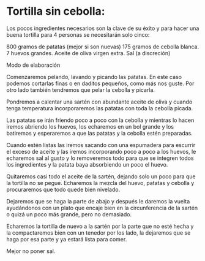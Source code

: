 Tortilla sin cebolla:
=====================


Los pocos ingredientes necesarios son la clave de su éxito y para hacer una buena tortilla para 4 personas se necesitarán solo cinco:

800 gramos de patatas (mejor si son nuevas)
175 gramos de cebolla blanca.
7 huevos grandes.
Aceite de oliva virgen extra.
Sal (a discreción)

Modo de elaboración

Comenzaremos pelando, lavando y picando las patatas. En este caso podemos cortarlas finas o en daditos pequeños, como más nos guste. Por otro lado también tendremos que pelar la cebolla y picarla.

Pondremos a calentar una sartén con abundante aceite de oliva y cuando tenga temperatura incorporaremos las patatas con toda la cebolla picada.

Las patatas se irán friendo poco a poco con la cebolla y mientras lo hacen iremos abriendo los huevos, los echaremos en un bol grande y los batiremos y esperaremos a que las patatas y la cebolla estén 
preparadas.

Cuando estén listas las iremos sacando con una espumadera para escurrir el exceso de aceite y las iremos incorporando poco a poco a los huevos, le echaremos sal al gusto y lo removeremos todo para que 
se integren todos los ingredientes y la patata baya absorbiendo un poco el huevo.

Quitaremos casi todo el aceite de la sartén, dejando solo un poco para que la tortilla no se pegue. Echaremos la mezcla del huevo, patatas y cebolla y procuraremos que todo quede bien nivelado.

Dejaremos que se haga la parte de abajo y después le daremos la vuelta ayudándonos con un plato que encaje bien en la circunferencia de la sartén o quizá un poco más grande, pero no demasiado.

Echaremos la tortilla de nuevo a la sartén por la parte que no esté hecha y la compactaremos bien con un tenedor por los lado, la dejaremos que se haga por esa parte y ya estará lista para comer.

Mejor no poner sal.

